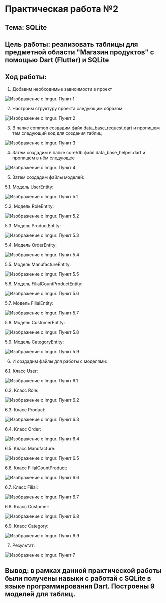 # Практическая работа №2

## Тема: SQLite

## Цель работы: реализовать таблицы для предметной области "Магазин продуктов" с помощью Dart (Flutter) и SQLite

## Ход работы: 

1.	Добавим необходимые зависимости в проект

![Изображение с Imgur. Пункт 1](https://i.imgur.com/eMEyrme.png)

2.	Настроим структуру проекта следующим образом

![Изображение с Imgur. Пункт 2](https://i.imgur.com/7RKPx9d.png)

3.	В папке common создадим файл data_base_request.dart и пропишем там следующий код для создания таблиц

![Изображение с Imgur. Пункт 3](https://i.imgur.com/6H1EeYc.png)

4.	Затем создадим в папке core/db файл data_base_helper.dart и пропишем в нём следующее

![Изображение с Imgur. Пункт 4](https://i.imgur.com/2jfeLxh.png)

5.	Затем создадим файлы моделей:

5.1.	Модель UserEntity:

![Изображение с Imgur. Пункт 5.1](https://i.imgur.com/yCCsQAA.png)

5.2.	Модель RoleEntity:

![Изображение с Imgur. Пункт 5.2](https://i.imgur.com/3Sbyb68.png)

5.3.	Модель ProductEntity:

![Изображение с Imgur. Пункт 5.3](https://i.imgur.com/VbtGi8P.png)

5.4.	Модель OrderEntity:

![Изображение с Imgur. Пункт 5.4](https://i.imgur.com/DEKFwqG.png)

5.5.	Модель ManufactureEntity:

![Изображение с Imgur. Пункт 5.5](https://i.imgur.com/18YxBzE.png)

5.6.	Модель FilialCountProductEntity:

![Изображение с Imgur. Пункт 5.6](https://i.imgur.com/osnLnTb.png)

5.7.	Модель FilialEntity:

![Изображение с Imgur. Пункт 5.7](https://i.imgur.com/XGJErVB.png)

5.8.	Модель CustomerEntity:

![Изображение с Imgur. Пункт 5.8](https://i.imgur.com/nb5lzAL.png)

5.9.	Модель CategoryEntity:

![Изображение с Imgur. Пункт 5.9](https://i.imgur.com/Zo0WZYu.png)

6.	И создадим файлы для работы с моделями:

6.1.	Класс User:

![Изображение с Imgur. Пункт 6.1](https://i.imgur.com/wb4zcqy.png)

6.2.	Класс Role:

![Изображение с Imgur. Пункт 6.2](https://i.imgur.com/oDIKuoL.png)

6.3.	Класс Product:

![Изображение с Imgur. Пункт 6.3](https://i.imgur.com/LhgzeDj.png)

6.4.	Класс Order:

![Изображение с Imgur. Пункт 6.4](https://i.imgur.com/20sRzLY.png)

6.5.	Класс Manufacture:

![Изображение с Imgur. Пункт 6.5](https://i.imgur.com/PUo6Lif.png)

6.6.	Класс FilialCountProduct:

![Изображение с Imgur. Пункт 6.6](https://i.imgur.com/1Fhi467.png)

6.7.	Класс Filial:

![Изображение с Imgur. Пункт 6.7](https://i.imgur.com/y204Wd2.png)

6.8.	Класс Customer:

![Изображение с Imgur. Пункт 6.8](https://i.imgur.com/aXvZ4JG.png)

6.9.	Класс Category:

![Изображение с Imgur. Пункт 6.9](https://i.imgur.com/j50XPSf.png)

7.	Результат:

![Изображение с Imgur. Пункт 7](https://i.imgur.com/hfNHu2v.png)

## Вывод: в рамках данной практической работы были получены навыки с работай с SQLite в языке программирования Dart. Построены 9 моделей для таблиц.
